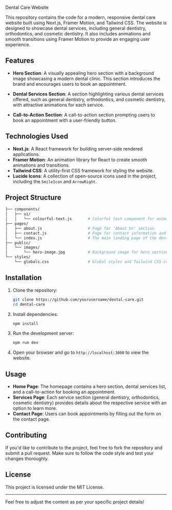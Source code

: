 Dental Care Website

This repository contains the code for a modern, responsive dental care website built using Next.js, Framer Motion, and Tailwind CSS. The website is designed to showcase dental services, including general dentistry, orthodontics, and cosmetic dentistry. It also includes animations and smooth transitions using Framer Motion to provide an engaging user experience.

## Features

- **Hero Section**: A visually appealing hero section with a background image showcasing a modern dental clinic. This section introduces the brand and encourages users to book an appointment.
  
- **Dental Services Section**: A section highlighting various dental services offered, such as general dentistry, orthodontics, and cosmetic dentistry, with attractive animations for each service.

- **Call-to-Action Section**: A call-to-action section prompting users to book an appointment with a user-friendly button.

## Technologies Used

- **Next.js**: A React framework for building server-side rendered applications.
- **Framer Motion**: An animation library for React to create smooth animations and transitions.
- **Tailwind CSS**: A utility-first CSS framework for styling the website.
- **Lucide Icons**: A collection of open-source icons used in the project, including the `SmileIcon` and `ArrowRight`.

## Project Structure

```bash
├── components/
│   ├── ui/
│   │   └── colourful-text.js       # Colorful text component for animated text
├── pages/
│   ├── about.js                    # Page for 'About Us' section
│   ├── contact.js                  # Page for contact information and booking appointments
│   └── index.js                    # The main landing page of the dental care website
├── public/
│   └── images/
│       └── hero-image.jpg          # Background image for hero section
└── styles/
    └── globals.css                 # Global styles and Tailwind CSS configurations
```

## Installation

1. Clone the repository:

   ```bash
   git clone https://github.com/yourusername/dental-care.git
   cd dental-care
   ```

2. Install dependencies:

   ```bash
   npm install
   ```

3. Run the development server:

   ```bash
   npm run dev
   ```

4. Open your browser and go to `http://localhost:3000` to view the website.

## Usage

- **Home Page**: The homepage contains a hero section, dental services list, and a call-to-action for booking an appointment.
- **Services Page**: Each service section (general dentistry, orthodontics, cosmetic dentistry) provides details about the respective service with an option to learn more.
- **Contact Page**: Users can book appointments by filling out the form on the contact page.

## Contributing

If you'd like to contribute to the project, feel free to fork the repository and submit a pull request. Make sure to follow the code style and test your changes thoroughly.

## License

This project is licensed under the MIT License.

---

Feel free to adjust the content as per your specific project details!

